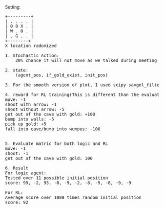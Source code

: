 Setting:
<pre>
+---------+ 
| . . . . | 
| 0 0 X . |
| W . 0 . |
| . G . . |
+--------+ 
X location radomized

1. Stochastic Action:
	20% chance it will not move as we talked during meeting

2. state:
	(agent_pos, if_gold_exist, init_pos)

3. For the smooth version of plot, I used scipy savgol_filter(Total_reward,201,3)

4. reward for RL training(This is different than the evaluation)
move: -1
shoot with arrow: -1
shoot without arrow: -5
get out of the cave with gold: +100
bump into walls: -5
pick up gold: +5
fall into cave/bump into wumpus: -100


5. Evaluate matric for both logic and RL
move: -1
shoot: -1
get out of the cave with gold: 100

6. Result
For logic agent:
Tested over 11 possible initial position
score: 95, -2, 93, -8, -9, -2, -8, -9, -8, -9, -9

For RL:
Average score over 1000 times random initial position
score: 92
</pre>

